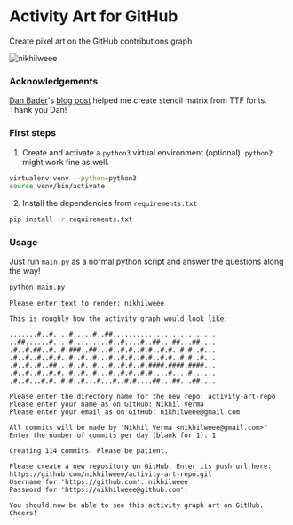 # Activity Art for GitHub

Create pixel art on the GitHub contributions graph

![nikhilweee]([https://th.bing.com/th/id/OIP.ka9nr1owaHzO1wLY5J59eAHaDD?rs=1&pid=ImgDetMain])

### Acknowledgements
[Dan Bader](https://twitter.com/dbader_org)'s [blog post](https://dbader.org/blog/monochrome-font-rendering-with-freetype-and-python) helped me create stencil matrix from TTF fonts. Thank you Dan!

### First steps
1. Create and activate a `python3` virtual environment (optional). `python2` might work fine as well.

```sh
virtualenv venv --python=python3
source venv/bin/activate

```
2. Install the dependencies from `requirements.txt`

```sh
pip install -r requirements.txt
```

### Usage
Just run `main.py` as a normal python script and answer the questions along the way!

```sh
python main.py
```

```
Please enter text to render: nikhilweee

This is roughly how the activity graph would look like:

.......#..#....#.....#..##..........................
..##......#....#.........#..#....#..##...##...##....
.#..#.##..#..#.###..##...#..#.#..#.#..#.#..#.#..#...
.#..#..#..#.#..#..#..#...#..#.#..#.#..#.#..#.#..#...
.#..#..#..##...#..#..#...#..#.#..#.####.####.####...
.#..#..#..#.#..#..#..#...#..#.#..#.#....#....#......
.#..#...#.#..#.#..#...#...#..#.#....##...##...##....

Please enter the directory name for the new repo: activity-art-repo
Please enter your name as on GitHub: Nikhil Verma
Please enter your email as on GitHub: nikhilweee@gmail.com

All commits will be made by "Nikhil Verma <nikhilweee@gmail.com>"
Enter the number of commits per day (blank for 1): 1

Creating 114 commits. Please be patient.

Please create a new repository on GitHub. Enter its push url here: https://github.com/nikhilweee/activity-art-repo.git
Username for 'https://github.com': nikhilweee
Password for 'https://nikhilweee@github.com':

You should now be able to see this activity graph art on GitHub.
Cheers!
```
